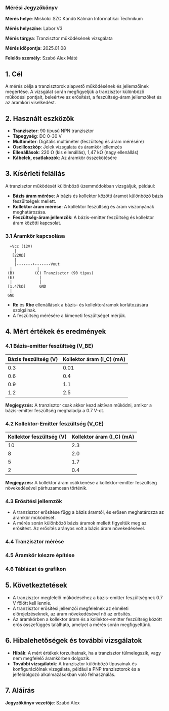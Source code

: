 ### Mérési Jegyzőkönyv

**Mérés helye**: Miskolci SZC Kandó Kálmán Informatikai Technikum 

**Mérés helyszíne**: Labor V3

**Mérés tárgya**: Tranzisztor működésének vizsgálata

**Mérés időpontja**: 2025.01.08

**Felelős személy**: Szabó Alex Máté

## 1. Cél
A mérés célja a tranzisztorok alapvető működésének és jellemzőinek megértése. A vizsgálat során megfigyeljük a tranzisztor különböző működési pontjait, beleértve az erősítést, a feszültség-áram jellemzőket és az áramköri viselkedést.

## 2. Használt eszközök

- **Tranzisztor**: 90 típusú NPN tranzisztor
- **Tápegység**: DC 0-30 V
- **Multiméter**: Digitális multiméter (feszültség és áram mérésére)
- **Oscilloszkóp**: Jelek vizsgálata és áramkör jellemzés
- **Ellenállások**: 220 Ω (kis ellenállás), 1,47 kΩ (nagy ellenállás)
- **Kábelek, csatlakozók**: Az áramkör összekötésére

## 3. Kísérleti felállás

A tranzisztor működését különböző üzemmódokban vizsgáljuk, például:
- **Bázis áram mérése**: A bázis és kollektor közötti áramot különböző bázis feszültségek mellett.
- **Kollektor áram mérése**: A kollektor feszültség és áram viszonyának meghatározása.
- **Feszültség-áram jellemzők**: A bázis-emitter feszültség és kollektor áram közötti kapcsolat.

### 3.1 Áramkör kapcsolása

      +Vcc (12V)
        |
       [220Ω]
        |
        |-------+-------Vout
      |           |
     (B)         (C) Tranzisztor (90 típus)
     (E)           |
      |            |
     [1.47kΩ]      GND
      |
     GND

- **Rc** és **Rbe** ellenállások a bázis- és kollektoráramok korlátozására szolgálnak.
- A feszültség mérésére a kimeneti feszültséget mérjük.

## 4. Mért értékek és eredmények

### 4.1 Bázis-emitter feszültség (V_BE)

| Bázis feszültség (V) | Kollektor áram (I_C) (mA) |
|----------------------|---------------------------|
| 0.3                  | 0.01                      |
| 0.6                  | 0.4                       |
| 0.9                  | 1.1                       |
| 1.2                  | 2.5                       |

**Megjegyzés:** A tranzisztor csak akkor kezd aktívan működni, amikor a bázis-emitter feszültség meghaladja a 0.7 V-ot.

### 4.2 Kollektor-Emitter feszültség (V_CE)

| Kollektor feszültség (V) | Kollektor áram (I_C) (mA) |
|--------------------------|---------------------------|
| 10                       | 2.3                       |
| 8                        | 2.0                       |
| 5                        | 1.7                       |
| 2                        | 0.4                       |

**Megjegyzés:** A kollektor áram csökkenése a kollektor-emitter feszültség növekedésével párhuzamosan történik.

### 4.3 Erősítési jellemzők

- A tranzisztor erősítése függ a bázis áramtól, és erősen meghatározza az áramkör működését.
- A mérés során különböző bázis áramok mellett figyeltük meg az erősítést. Az erősítés arányos volt a bázis áram növekedésével.

### 4.4 Tranzisztor mérése


### 4.5 Áramkör készre építése


### 4.6 Táblázat és grafikon


## 5. Következtetések

- A tranzisztor megfelelő működéséhez a bázis-emitter feszültségnek 0.7 V fölött kell lennie.
- A tranzisztor erősítési jellemzői megfelelnek az elméleti előrejelzéseknek, az áram növekedésével nő az erősítés.
- Az áramkörben a kollektor áram és a kollektor-emitter feszültség között erős összefüggés található, amelyet a mérés során megfigyeltünk.

## 6. Hibalehetőségek és további vizsgálatok

- **Hibák**: A mért értékek torzulhatnak, ha a tranzisztor túlmelegszik, vagy nem megfelelő áramkörben dolgozik.
- **További vizsgálatok**: A tranzisztor különböző típusainak és konfigurációinak vizsgálata, például a PNP tranzisztorok és a jelfeldolgozó alkalmazásokban való felhasználás.

## 7. Aláírás
**Jegyzőkönyv vezetője**: Szabó Alex
